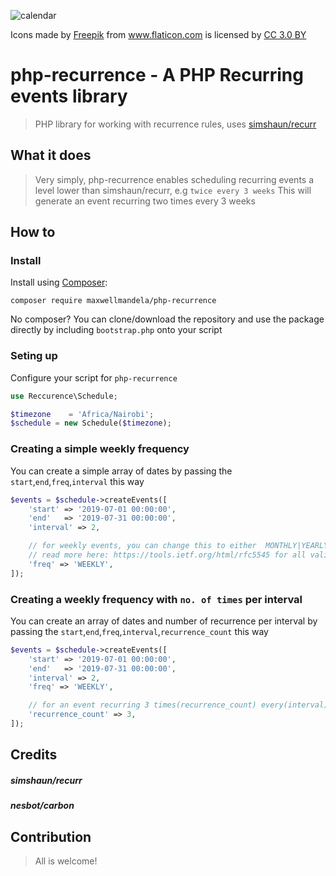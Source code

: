 ![calendar](https://image.flaticon.com/icons/svg/123/123392.svg)

<div>Icons made by <a href="https://www.freepik.com/" title="Freepik">Freepik</a> from <a href="https://www.flaticon.com/"                 title="Flaticon">www.flaticon.com</a> is licensed by <a href="http://creativecommons.org/licenses/by/3.0/"                 title="Creative Commons BY 3.0" target="_blank">CC 3.0 BY</a></div>

# php-recurrence - A PHP Recurring events library

> PHP library for working with recurrence rules, uses [simshaun/recurr](https://github.com/simshaun/recurr)

## What it does

> Very simply, php-recurrence enables scheduling recurring events a level lower than simshaun/recurr, e.g `twice every 3 weeks`
> This will generate an event recurring two times every 3 weeks


How to 
-----------


### Install

Install using [Composer](http://getcomposer.org):

```
composer require maxwellmandela/php-recurrence
```

No composer? You can clone/download the repository and use the package directly by including `bootstrap.php` onto your script


### Seting up
Configure your script for `php-recurrence`

```php
use Reccurence\Schedule;

$timezone    = 'Africa/Nairobi';
$schedule = new Schedule($timezone);
```


### Creating a simple weekly frequency

You can create a simple array of dates by passing the `start`,`end`,`freq`,`interval` this way

```php
$events = $schedule->createEvents([
    'start' => '2019-07-01 00:00:00',
    'end'   => '2019-07-31 00:00:00',
    'interval' => 2,

    // for weekly events, you can change this to either  MONTHLY|YEARLY|DAILY|HOURLY
    // read more here: https://tools.ietf.org/html/rfc5545 for all valid frequencies
    'freq' => 'WEEKLY',
]);
```

### Creating a weekly frequency with `no. of times` per interval

You can create an array of dates and number of recurrence per interval by passing the `start`,`end`,`freq`,`interval`,`recurrence_count` this way

```php
$events = $schedule->createEvents([
    'start' => '2019-07-01 00:00:00',
    'end'   => '2019-07-31 00:00:00',
    'interval' => 2,
    'freq' => 'WEEKLY',

    // for an event recurring 3 times(recurrence_count) every(interval)  2 weeks(freq)
    'recurrence_count' => 3,
]);
```


## Credits
##### simshaun/recurr
##### nesbot/carbon

## Contribution

> All is welcome!
